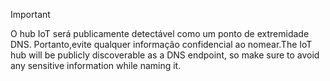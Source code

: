 > [!IMPORTANT]
> <span data-ttu-id="80350-101">O hub IoT será publicamente detectável como um ponto de extremidade DNS. Portanto,evite qualquer informação confidencial ao nomear.</span><span class="sxs-lookup"><span data-stu-id="80350-101">The IoT hub will be publicly discoverable as a DNS endpoint, so make sure to avoid any sensitive information while naming it.</span></span>
>

